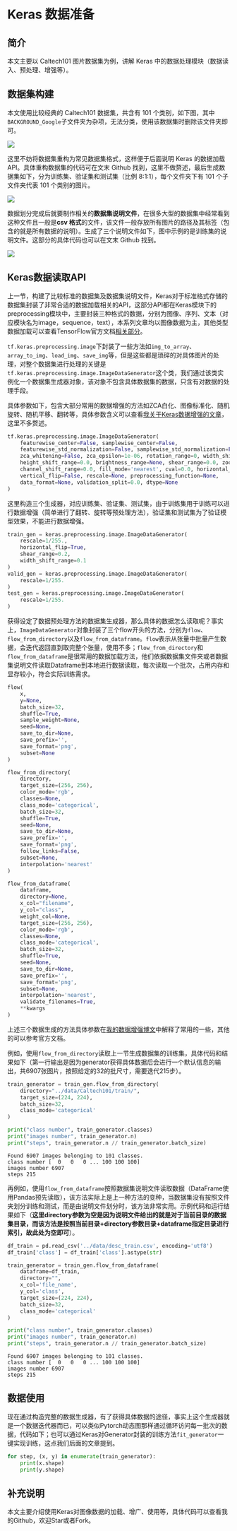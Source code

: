 # Keras 数据准备

## 简介

本文主要以 Caltech101 图片数据集为例，讲解 Keras 中的数据处理模块（数据读入、预处理、增强等）。

## 数据集构建

本文使用比较经典的 Caltech101 数据集，共含有 101 个类别，如下图，其中`BACKGROUND_Google`子文件夹为杂项，无法分类，使用该数据集时删除该文件夹即可。

![](./assets/ds.png)

这里不妨将数据集重构为常见数据集格式，这样便于后面说明 Keras 的数据加载 API。具体重构数据集的代码可在文末 Github 找到，这里不做赘述，最后生成数据集如下，分为训练集、验证集和测试集（比例 8:1:1），每个文件夹下有 101 个子文件夹代表 101 个类别的图片。

![](./assets/ds_split.png)

数据划分完成后就要制作相关的**数据集说明文件**，在很多大型的数据集中经常看到这种文件且一般是**csv 格式**的文件，该文件一般存放所有图片的路径及其标签（包含的就是所有数据的说明）。生成了三个说明文件如下，图中示例的是训练集的说明文件。这部分的具体代码也可以在文末 Github 找到。

![](./assets/desc.png)

## Keras数据读取API
上一节，构建了比较标准的数据集及数据集说明文件，Keras对于标准格式存储的数据集封装了非常合适的数据加载相关的API，这部分API都在Keras模块下的preprocessing模块中，主要封装三种格式的数据，分别为图像、序列、文本（对应模块名为image，sequence，text），本系列文章均以图像数据为主，其他类型数据加载可以查看TensorFlow官方文档[相关部分](https://www.tensorflow.org/api_docs/python/tf/keras/preprocessing/)。

`tf.keras.preprocessing.image`下封装了一些方法如`img_to_array`、`array_to_img`、`load_img`、`save_img`等，但是这些都是琐碎的对具体图片的处理，对整个数据集进行处理的关键是`tf.keras.preprocessing.image.ImageDataGenerator`这个类，我们通过该类实例化一个数据集生成器对象，该对象不包含具体数据集的数据，只含有对数据的处理手段。

具体参数如下，包含大部分常用的数据增强的方法如ZCA白化、图像标准化、随机旋转、随机平移、翻转等，具体参数含义可以查看[我关于Keras数据增强的文章](https://zhouchen.blog.csdn.net/article/details/97495460)，这里不多赘述。

```python
tf.keras.preprocessing.image.ImageDataGenerator(
    featurewise_center=False, samplewise_center=False,
    featurewise_std_normalization=False, samplewise_std_normalization=False,
    zca_whitening=False, zca_epsilon=1e-06, rotation_range=0, width_shift_range=0.0,
    height_shift_range=0.0, brightness_range=None, shear_range=0.0, zoom_range=0.0,
    channel_shift_range=0.0, fill_mode='nearest', cval=0.0, horizontal_flip=False,
    vertical_flip=False, rescale=None, preprocessing_function=None,
    data_format=None, validation_split=0.0, dtype=None
)
```

这里构造三个生成器，对应训练集、验证集、测试集，由于训练集用于训练可以进行数据增强（简单进行了翻转、旋转等预处理方法），验证集和测试集为了验证模型效果，不能进行数据增强。
```python
train_gen = keras.preprocessing.image.ImageDataGenerator(
    rescale=1/255.,
    horizontal_flip=True,
    shear_range=0.2,
    width_shift_range=0.1
)
valid_gen = keras.preprocessing.image.ImageDataGenerator(
    rescale=1/255.
)
test_gen = keras.preprocessing.image.ImageDataGenerator(
    rescale=1/255.
)
```

获得设定了数据预处理方法的数据集生成器，那么具体的数据怎么读取呢？事实上，`ImageDataGenerator`对象封装了三个flow开头的方法，分别为`flow`、`flow_from_directory`以及`flow_from_dataframe`。`flow`表示从张量中批量产生数据，会迭代返回直到取完整个张量，使用不多；`flow_from_directory`和`flow_from_dataframe`是很常用的数据加载方法，他们依据数据集文件夹或者数据集说明文件读取Dataframe到本地进行数据读取，每次读取一个批次，占用内存和显存较小，符合实际训练需求。

```python
flow(
    x,
    y=None,
    batch_size=32,
    shuffle=True,
    sample_weight=None,
    seed=None,
    save_to_dir=None,
    save_prefix='',
    save_format='png',
    subset=None
)
```
```python
flow_from_directory(
    directory,
    target_size=(256, 256),
    color_mode='rgb',
    classes=None,
    class_mode='categorical',
    batch_size=32,
    shuffle=True,
    seed=None,
    save_to_dir=None,
    save_prefix='',
    save_format='png',
    follow_links=False,
    subset=None,
    interpolation='nearest'
)
```
```python
flow_from_dataframe(
    dataframe,
    directory=None,
    x_col="filename",
    y_col="class",
    weight_col=None,
    target_size=(256, 256),
    color_mode='rgb',
    classes=None,
    class_mode='categorical',
    batch_size=32,
    shuffle=True,
    seed=None,
    save_to_dir=None,
    save_prefix='',
    save_format='png',
    subset=None,
    interpolation='nearest',
    validate_filenames=True,
    **kwargs
)
```

上述三个数据生成的方法具体参数在[我的数据增强博文](https://zhouchen.blog.csdn.net/article/details/97495460)中解释了常用的一些，其他的可以参考官方文档。

例如，使用`flow_from_directory`读取上一节生成数据集的训练集，具体代码和结果如下（第一行输出是因为generator获得具体数据后会进行一个默认信息的输出，共6907张图片，按照给定的32的批尺寸，需要迭代215步）。
```python
train_generator = train_gen.flow_from_directory(
    directory="../data/Caltech101/train/",
    target_size=(224, 224),
    batch_size=32,
    class_mode='categorical'
)

print("class number", train_generator.classes)
print("images number", train_generator.n)
print("steps", train_generator.n // train_generator.batch_size)
```
```
Found 6907 images belonging to 101 classes.
class number [  0   0   0 ... 100 100 100]
images number 6907
steps 215
```

再例如，使用`flow_from_dataframe`按照数据集说明文件读取数据（DataFrame使用Pandas预先读取），该方法实际上是上一种方法的变种，当数据集没有按照文件夹划分训练和测试，而是由说明文件划分时，该方法非常实用。示例代码和运行结果如下（**这里directory参数为空是因为说明文件给出的就是对于当前目录的数据集目录，而该方法是按照当前目录+directory参数目录+dataframe指定目录进行索引，故此处为空即可**）。

```python
df_train = pd.read_csv('../data/desc_train.csv', encoding='utf8')
df_train['class'] = df_train['class'].astype(str)

train_generator = train_gen.flow_from_dataframe(
    dataframe=df_train,
    directory="",
    x_col='file_name',
    y_col='class',
    target_size=(224, 224),
    batch_size=32,
    class_mode='categorical'
)

print("class number", train_generator.classes)
print("images number", train_generator.n)
print("steps", train_generator.n // train_generator.batch_size)
```
```
Found 6907 images belonging to 101 classes.
class number [  0   0   0 ... 100 100 100]
images number 6907
steps 215
```

## 数据使用
现在通过构造完整的数据生成器，有了获得具体数据的途径，事实上这个生成器就是一个数据迭代器而已，可以类似Pytorch动态图那样通过循环访问每一批次的数据，代码如下；也可以通过Keras对Generator封装的训练方法`fit_generator`一键实现训练，这点我们后面的文章提到。

```python
for step, (x, y) in enumerate(train_generator):
    print(x.shape)
    print(y.shape)
```


## 补充说明
本文主要介绍使用Keras对图像数据的加载、增广、使用等，具体代码可以查看我的Github，欢迎Star或者Fork。

